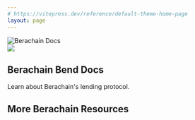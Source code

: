 ```yaml
---
# https://vitepress.dev/reference/default-theme-home-page
layout: page
---
```


<script setup>
  import config from '@berachain/config/constants.json';
  import Feature from '@berachain/ui/Feature';
  import { IconMoneybag, IconVocabulary, IconBrandGithub, IconSearch, IconDroplet, IconGavel, IconRefresh, IconChartHistogram, IconCoins, IconWorld } from '@tabler/icons-vue';
</script>

<!-- START -->
<section class="VPHero">
  <div class="container">
    <div>
      <div class="VPImageBackground"></div>
      <img class="VPImage" src="/bannerbear-bend.png" alt="Berachain Docs" />
    </div>
    <div>
      <span class="logo">
        <img src="/assets/berachain-icon.svg" />
      </span>
      <h1 class="title">Berachain Bend Docs</h1>
      <p class="description">Learn about Berachain's lending protocol.</p>
    </div>
  </div>
</section>

<section class="features">
  <Feature
    title="Bend User Guide"
    description="Quickstart on all things Bend"
    link="/learn/"
    :icon="IconVocabulary"
  />
  <Feature
    title="Try Bend"
    description="Earn interest and rewards by supplying your assets and borrowing $HONEY"
    :link=config.testnet.dapps.bend.url
    :icon="IconCoins"
  />
  <Feature
    title="Berachain Faucet"
      description="Fund your testnet wallet with $BERA"
      :link=config.testnet.dapps.faucet.url
    :icon="IconDroplet"
  />
</section>

## More Berachain Resources

<section class="features">
  <Feature
    title="BeaconKit"
    description="BeaconKit Repo"
    link="https://github.com/berachain/beacon-kit"
    :icon="IconBrandGithub"
  />
  <Feature
    title="Beratrail"
    description="Block Explorer"
    :link="config.testnet.dapps.beratrail.url"
    :icon="IconSearch"
  />
  <Feature
    title="Faucet"
    description="Get Testnet Tokens"
    :link="config.testnet.dapps.faucet.url"
    :icon="IconDroplet"
  />
  <Feature
    title="BGT Station"
    description="Manage $BGT"
    :link="config.testnet.dapps.bgtStation.url"
    :icon="IconGavel"
  />
  <Feature
    title="BEX"
    description="Berachain Native DEX"
    :link="config.testnet.dapps.bex.url"
    :icon="IconRefresh"
  />
  <Feature
    title="Berps"
    description="Berachain Native Perps"
    :link="config.testnet.dapps.berps.url"
    :icon="IconChartHistogram"
  />
  <Feature
    title="Bend"
    description="Berachain Native Lending"
    :link="config.testnet.dapps.bend.url"
    :icon="IconCoins"
  />
  <Feature
    title="Honey Swap"
    description="Berachain $HONEY Swapping"
    :link="config.testnet.dapps.honeySwap.url"
    :icon="IconMoneybag"
  />
  <Feature
    title="Berachain Foundation"
    description="Main Foundation Website"
    :link="config.testnet.dapps.foundation.url"
    :icon="IconWorld"
  />
</section>

<style>
  .VPPage {
    padding: 32px 24px 96px 24px;
  }

  .VPPage .VPHero .container {
    display: flex;
    flex-direction: column;
    justify-content: space-between;
    padding-bottom: 60px;
  }

  .VPPage .VPHero .VPImageBackground {
    background-image: var(--vp-home-hero-image-background-image);
    border-radius: 50%;
    width: 192px;
    height: 192px;
    position: absolute;
    filter: var(--vp-home-hero-image-filter);
    left: 0;
    right: 0;
    margin: 0 auto;
  }

  .VPPage .VPHero .VPImage {
    position: relative;
    max-width: 192px;
    max-height: 192px;
    margin: 0 auto 15px auto;
    z-index: 10;
  }

  .VPPage .VPHero .logo {
    display: block;
    font-size: 32px;
    text-align: center;
  }

  .VPPage .VPHero .logo img {
    height: 30px;
    margin: 10px auto;
  }

  .VPPage .VPHero .title {
    font-size: 32px;
    font-weight: 700;
    text-align: center;
  }

  .VPPage .VPHero .description {
    font-size: 18px;
    line-height: 28px;
    font-weight: 500;
    text-align: center;
    color: var(--vp-c-text-2);
  }

  .VPPage h1 {
    letter-spacing: -0.02em;
    line-height: 40px;
    font-size: 28px;
    font-family: var(--vp-font-family-base);
    font-weight: 600;
  }

  .VPPage h2 {
    margin: 48px 0 16px;
    border-top: 1px solid var(--vp-c-divider);
    padding-top: 24px;
    letter-spacing: -0.02em;
    line-height: 32px;
    font-size: 24px;
    font-weight: 600;
  }

  .VPPage p {
    margin: 16px 0;
  }

  .VPPage ul {
    list-style: disc;
    padding-left: 1.25rem;
    margin: 16px 0;
    line-height: 24px;
  }

  .VPPage ul li a {
    color: var(--vp-c-brand-1);
    font-weight: 500;
    text-decoration: underline;
    text-underline-offset: 2px;
  }

  .VPPage .features {
    display: flex;
    gap: 16px;
    flex-flow: row wrap;
  }

  .VPPage .features > .VPFeature {
    flex: 1 1 100%;
  }

  @media (min-width: 768px) {
    .VPPage {
      padding: 48px 32px 96px 32px;
    }

    .VPPage h1 {
      letter-spacing: -0.02em;
      line-height: 40px;
    font-size: 32px;
    }
  }
  @media (min-width: 960px) {
    .VPPage {
      padding: 48px 32px 96px 32px;
    }

    .VPPage .VPHero .container {
      flex-direction: row-reverse;
      padding-bottom: 80px;
      align-items: center;
    }

    .VPPage .VPHero .logo {
      font-size: 56px;
      text-align: left;
      height: 72px;
      line-height: 72px;
      margin-bottom: 20px;
    }

    .VPPage .VPHero .logo img {
      height: 48px;
      margin-left: 0px;
      margin-right: 0px;
    }

    .VPPage .VPHero .title {
      font-size: 56px;
      line-height: 64px;
      text-align: left;
    }

    .VPPage .VPHero .description {
      line-height: 36px;
    font-size: 24px;
      text-align: left;
    }

    .VPPage .VPHero .VPImage {
      max-width: 500px;
      max-height: 500px;
    }

    .VPPage .VPHero .VPImageBackground {
      width: 500px;
      height: 300px;
      left: auto;
      right: auto;
      margin: 0;
    }
  }
  @media (min-width: 1440px) {
    .VPPage .features > .VPFeature {
      flex: 1 1 30%;
    }
  }
</style>

